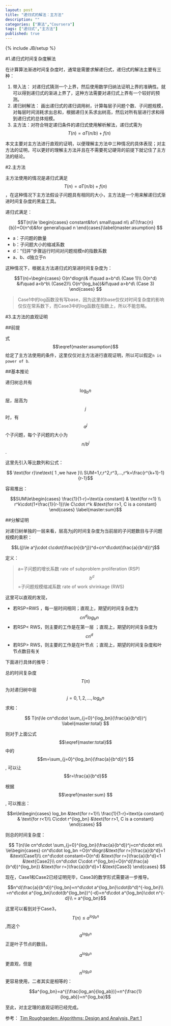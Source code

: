 ```yaml
---
layout: post
title: "递归式的解法：主方法"
description: ""
categories: ["算法","Coursera"]
tags: ["递归式","主方法"]
published: true
---
```


{% include JB/setup %}

#1.递归式时间复杂度解法

在计算算法渐进时间复杂度时，通常是需要求解递归式，递归式的解法主要有三种：

 1. 带入法： 对递归式猜测一个上界，然后使用数学归纳法证明上界的准确性。就可以得到递归式的渐进上界了，这种方法需要对递归式上界有一个较好的预测。
 2. 递归树解法： 画出递归式的递归调用树，计算每层子问题个数、子问题规模，对每层时间消耗求出总和，根据递归关系求出树高，然后对所有层进行求和得到递归式的总体规模。
 3. 主方法：对符合特定递归条件的递归式使用解析解法，递归式需为$$ T(n)=aT(n/b)+f(n) $$

本文主要对主方法进行直观的证明，以便理解主方法中三种情况的具体表现；对主方法的证明，可以更好的理解主方法并且在不需要死记硬背的前提下就记住了主方法的结论。 

#2.主方法

主方法使用的情况是递归式满足$$ T(n)=aT(n/b)+f(n) $$，在这种情况下主方法假设子问题具有相同的大小，主方法是一个用来解递归式渐进时间复杂度的黑盒工具。

递归式满足：


$$T(n)\le \begin{cases}
constant&for\ small\quad n\\
aT(\frac{n}{b})+O(n^d)&for general\quad n \end{cases}\label{master:asumption} $$     


 - a：子问题的数量
 - b：子问题大小的缩减系数
 - d：“归并”步骤运行时间对问题规模n的指数系数
 - a、b、d独立于n

这种情况下，根据主方法递归式的渐进时间复杂度为：

$$T(n)=\begin{cases}
O(n^dlogn)& if\quad a=b^d\ (Case 1)\\ 
O(n^d) &if\quad a<b^b\ (Case2)\\ 
O(n^{log_ba})&if\quad a>b^d\ (Case 3)
\end{cases} $$

> Case1中的log函数没有写base，因为这里的base仅仅对时间复杂度的影响仅仅在常系数下，而Case3中的log函数在指数上，所以不能忽略。

#3.主方法的直观证明

##前提

式$$\eqref{master:asumption}$$给定了主方法使用的条件，这里仅仅对主方法进行直观证明，所以可以假定`n is power of b`.

##基本推论

递归树总共有$$\log_bn$$层，层高为$$j$$ 时，有$$a^j$$个子问题，每个子问题的大小为$$n/b^j$$ .

这里先引入等比数列和公式：

$$  \text{for r}\ne\text{ 1 ,we have }\\ SUM=1,r,r^2,r^3,...,r^k=\frac{r^{k+1}-1}{r-1}$$

容易推出：

$$SUM\le\begin{cases} \frac{1}{1-r}=\text{a constant} & \text{for r<1} \\
r^k\cdot(1+\frac{1}{r-1})\le C\cdot r^k &\text{for r>1, C is a constant}
\end{cases}
\label{master:sum}$$

##分解证明

对递归树单独的一层来看，层高为j的时间复杂度为当前层的子问题数目与子问题规模的乘积：

$$L(j)\le a^j\cdot c\cdot(\frac{n}{b^j})^d=cn^d\cdot(\frac{a}{b^d})^j$$

定义：

> a=子问题的增长系数 rate of subproblem proliferation (RSP) 
>$$b^d$$=子问题规模缩减系数 rate of work shrinkage (RWS)

这里可以直观的发现，

 - 若RSP=RWS ，每一层时间相同；直观上，期望的时间复杂度为$$cn^dlog_bn$$
 - 若RSP< RWS，则主要的工作是在第一层 ；直观上，期望的时间复杂度为$$cn^d$$
 - 若RSP> RWS，则主要的工作是在叶节点 ；直观上，期望的时间复杂度和叶节点数目有关

下面进行具体的推导：

总的时间复杂度$$ T(n)$$为对递归树中层$$j=0,1,2,...,log_bn$$求和：

$$ T(n)\le cn^d\cdot \sum_{j=0}^{log_bn}(\frac{a}{b^d})^j \label{master:total} $$


则对于上面公式$$\eqref{master:total}$$中的$$m=\sum_{j=0}^{log_bn}(\frac{a}{b^d})^j $$, 可以让 $$r=\frac{a}{b^d}$$

根据$$\eqref{master:sum} $$, 可以推出：

$$m\le\begin{cases} log_bn &\text{for r=1}\\
\frac{1}{1-r}=\text{a constant} & \text{for r<1}\\
C\cdot r^{log_bn} &\text{for r>1, C is a constant}
\end{cases} $$

则总的时间复杂度：

$$ T(n)\le cn^d\cdot \sum_{j=0}^{log_bn}(\frac{a}{b^d})^j=cn^d\cdot m\\ 
\le\begin{cases}
cn^d\cdot log_bn =O(n^dlogn)&\text{for r=}\frac{a}{b^d}=1 &\text{Case1}\\
cn^d\cdot constant=O(n^d)  &\text{for r=}\frac{a}{b^d}<1 &\text{Case2}\\
cn^d\cdot C\cdot r^{log_bn}=O(n^d(\frac{a}{b^d})^{log_bn}) &\text{for r=}\frac{a}{b^d}>1  &\text{Case3}
\end{cases} $$

现在，Case1和Case2已经证明完毕，Case3的数学形式需要进一步推导。

$$n^d(\frac{a}{b^d})^{log_bn}=n^d\cdot a^{log_bn}\cdot(b^d)^{-log_bn}\\
=n^d\cdot a^{log_bn}\cdot(b^{log_bn})^{-d}=n^d\cdot a^{log_bn}\cdot n^{-d}\\
= a^{log_bn}$$

这里可以看到对于Case3，$$ T(n)\le a^{log_bn}$$ ,而这个$$a^{log_bn}$$正是叶子节点的数目。

$$a^{log_bn}$$更直观，但是$$n^{log_ba}$$更容易使用，二者其实是相等的：

$$a^{log_bn}=a^{(\frac{log_an}{log_ab})}=n^{\frac{1}{log_ab}}=n^{log_ba}$$

至此，对主定理的直观证明已经完成。

参考：
[Tim Roughgarden: Algorithms: Design and Analysis, Part 1][1]

  [1]: https://www.coursera.org/course/algo